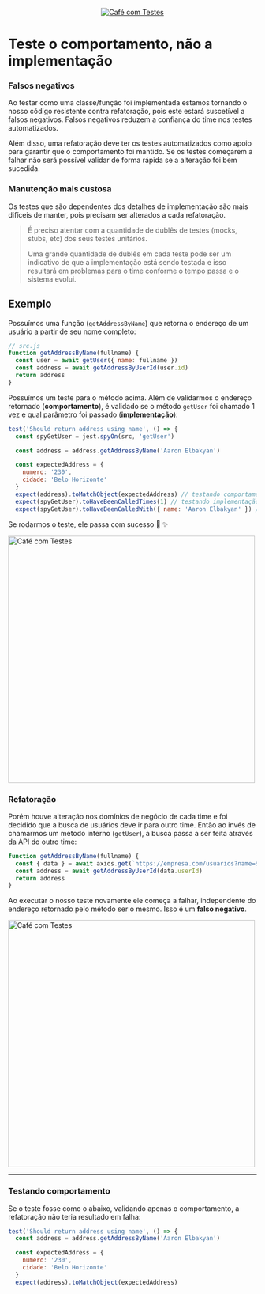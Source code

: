 <p align="center">
  <a href="https://github.com/pagarme/cafe-com-testes">
    <img src="../.github/cafecomtestes.png" alt="Café com Testes">
  </a>
</p>

# Teste o comportamento, não a implementação

### Falsos negativos

Ao testar como uma classe/função foi implementada estamos tornando o nosso código resistente contra refatoração, pois este estará suscetível a falsos negativos. Falsos negativos reduzem a confiança do time nos testes automatizados.

Além disso, uma refatoração deve ter os testes automatizados como apoio para garantir que o comportamento foi mantido. Se os testes começarem a falhar não será possível validar de forma rápida se a alteração foi bem sucedida.

### Manutenção mais custosa

Os testes que são dependentes dos detalhes de implementação são mais difíceis de manter, pois precisam ser alterados a cada refatoração.

> É preciso atentar com a quantidade de dublês de testes (mocks, stubs, etc) dos seus testes unitários.
>
> Uma grande quantidade de dublês em cada teste pode ser um indicativo de que a implementação está sendo testada e isso resultará em problemas para o time conforme o tempo passa e o sistema evolui.

## Exemplo

Possuímos uma função (`getAddressByName`) que retorna o endereço de um usuário a partir de seu nome completo:

```javascript
// src.js
function getAddressByName(fullname) {
  const user = await getUser({ name: fullname })
  const address = await getAddressByUserId(user.id)
  return address
}
```

Possuímos um teste para o método acima. Além de validarmos o endereço retornado (**comportamento**), é validado se o método `getUser` foi chamado 1 vez e qual parâmetro foi passado (**implementação**):

```javascript
test('Should return address using name', () => {
  const spyGetUser = jest.spyOn(src, 'getUser')

  const address = address.getAddressByName('Aaron Elbakyan')

  const expectedAddress = {
    numero: '230',
    cidade: 'Belo Horizonte'
  }
  expect(address).toMatchObject(expectedAddress) // testando comportamento
  expect(spyGetUser).toHaveBeenCalledTimes(1) // testando implementação
  expect(spyGetUser).toHaveBeenCalledWith({ name: 'Aaron Elbakyan' }) // testando implementação
```

Se rodarmos o teste, ele passa com sucesso :partying_face: :sparkles:

<p align="left">
  <a href="https://github.com/pagarme/cafe-com-testes">
    <img src="../.github/address-test-passing.png" width="500" alt="Café com Testes">
  </a>
</p>

### Refatoração

Porém houve alteração nos domínios de negócio de cada time e foi decidido que a busca de usuários deve ir para outro time. Então ao invés de chamarmos um método interno (`getUser`), a busca passa a ser feita através da API do outro time:

```javascript
function getAddressByName(fullname) {
  const { data } = await axios.get(`https://empresa.com/usuarios?name=${fullname}`)
  const address = await getAddressByUserId(data.userId)
  return address
}
```

Ao executar o nosso teste novamente ele começa a falhar, independente do endereço retornado pelo método ser o mesmo. Isso é um **falso negativo**.

<p align="left">
  <a href="https://github.com/pagarme/cafe-com-testes">
    <img src="../.github/address-test-failing.png" width="500" alt="Café com Testes">
  </a>
</p>

---

### Testando comportamento

Se o teste fosse como o abaixo, validando apenas o comportamento, a refatoração não teria resultado em falha:

```javascript
test('Should return address using name', () => {
  const address = address.getAddressByName('Aaron Elbakyan')

  const expectedAddress = {
    numero: '230',
    cidade: 'Belo Horizonte'
  }
  expect(address).toMatchObject(expectedAddress)
```

